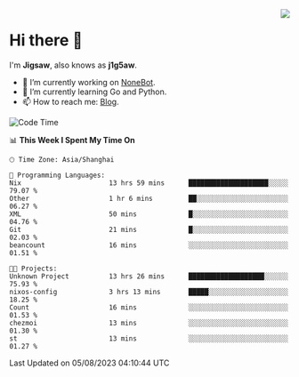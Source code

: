 <a href="#">
  <img align="right" src="https://github-readme-stats.vercel.app/api?username=j1g5awi&count_private=true&show_icons=true&title_color=80070B&text_color=B3B3B3&bg_color=212121&icon_color=80070B" />
</a>

# Hi there 👋

I'm **Jigsaw**, also knows as **j1g5aw**.

- 🔭 I’m currently working on [NoneBot](https://github.com/nonebot).
- 🌱 I’m currently learning Go and Python.
- 📫 How to reach me: [Blog](https://blog.maddestroyer.xyz/).

<!--START_SECTION:waka-->
![Code Time](http://img.shields.io/badge/Code%20Time-1%2C174%20hrs%2014%20mins-blue)

📊 **This Week I Spent My Time On** 

```text
🕑︎ Time Zone: Asia/Shanghai

💬 Programming Languages: 
Nix                      13 hrs 59 mins      ████████████████████░░░░░   79.07 % 
Other                    1 hr 6 mins         ██░░░░░░░░░░░░░░░░░░░░░░░   06.27 % 
XML                      50 mins             █░░░░░░░░░░░░░░░░░░░░░░░░   04.76 % 
Git                      21 mins             █░░░░░░░░░░░░░░░░░░░░░░░░   02.03 % 
beancount                16 mins             ░░░░░░░░░░░░░░░░░░░░░░░░░   01.51 % 

🐱‍💻 Projects: 
Unknown Project          13 hrs 26 mins      ███████████████████░░░░░░   75.93 % 
nixos-config             3 hrs 13 mins       █████░░░░░░░░░░░░░░░░░░░░   18.25 % 
Count                    16 mins             ░░░░░░░░░░░░░░░░░░░░░░░░░   01.53 % 
chezmoi                  13 mins             ░░░░░░░░░░░░░░░░░░░░░░░░░   01.30 % 
st                       13 mins             ░░░░░░░░░░░░░░░░░░░░░░░░░   01.27 % 
```


 Last Updated on 05/08/2023 04:10:44 UTC
<!--END_SECTION:waka-->
